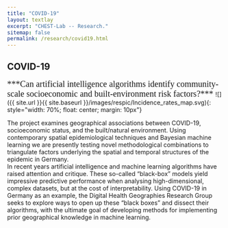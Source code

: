 ```yaml
---
title: "COVID-19"
layout: textlay
excerpt: "CHEST-Lab -- Research."
sitemap: false
permalink: /research/covid19.html
---
```


## COVID-19
<span style="font-family:Times; font-size:20px;">
***Can artificial intelligence algorithms identify community-scale socioeconomic and built-environment risk factors?***
</span>
![]({{ site.url }}{{ site.baseurl }}/images/respic/Incidence_rates_map.svg){: style="width: 70%; float: center; margin: 10px"}

The project examines geographical associations between COVID-19, socioeconomic status, and the built/natural environment. Using contemporary spatial epidemiological techniques and Bayesian machine learning we are presently testing novel methodological combinations to triangulate factors underlying the spatial and temporal structures of the epidemic in Germany.<br>
In recent years artificial intelligence and machine learning algorithms have raised attention and critique. These so-called “black-box” models yield impressive predictive performance when analysing high-dimensional, complex datasets, but at the cost of interpretability. Using COVID-19 in Germany as an example, the Digital Health Geographies Research Group seeks to explore ways to open up these “black boxes” and dissect their algorithms, with the ultimate goal of developing methods for implementing prior geographical knowledge in machine learning.